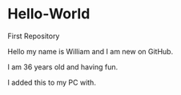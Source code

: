 # Hello-World
First Repository

Hello my name is William and I am new on GitHub.


I am 36 years old and having fun.

I added this to my PC with.
